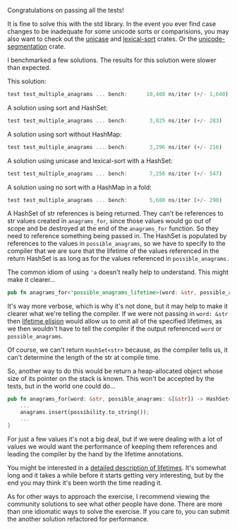 Congratulations on passing all the tests!

It is fine to solve this with the std library. In the event you ever find case
changes to be inadequate for some unicode sorts or comparisions, you may also
want to check out the [unicase](https://crates.io/crates/unicase) and
[lexical-sort](https://crates.io/crates/lexical-sort) crates. Or the
[unicode-segmentation](https://crates.io/crates/unicode-segmentation) crate.

I benchmarked a few solutions. The results for this solution were slower than
expected.

This solution:
```rust
test test_multiple_anagrams ... bench:      10,408 ns/iter (+/- 1,640)
```

A solution using sort and HashSet:
```rust
test test_multiple_anagrams ... bench:       3,025 ns/iter (+/- 283)
```

A solution using sort without HashMap:
```rust
test test_multiple_anagrams ... bench:       3,296 ns/iter (+/- 216)
```

A solution using unicase and lexical-sort with a HashSet:
```rust
test test_multiple_anagrams ... bench:       7,256 ns/iter (+/- 547)
```

A solution using no sort with a HashMap in a fold:
```rust
test test_multiple_anagrams ... bench:       5,680 ns/iter (+/- 290)
```

A HashSet of str references is being returned. They can't be references to str
values created in `anagrams_for`, since those values would go out of scope and
be destroyed at the end of the `anagrams_for` function. So they need to
reference something being passed in. The HashSet is populated by references to
the values in `possible_anagrams`, so we have to specify to the compiler that we
are sure that the lifetime of the values referenced in the return HashSet is as
long as for the values referenced in `possible_anagrams.`

The common idiom of using `'a` doesn't really help to understand. This might
make it clearer...

```rust
pub fn anagrams_for<'possible_anagrams_lifetime>(word: &str, possible_anagrams: &[&'possible_anagrams_lifetime str]) -> HashSet<&'possible_anagrams_lifetime str> {
```

It's way more verbose, which is why it's not done, but it may help to make it
clearer what we're telling the compiler. If we were not passing in `word: &str`
then [lifetime
elision](https://doc.rust-lang.org/reference/lifetime-elision.html) would allow
us to omit all of the specified lifetimes, as we then wouldn't have to tell the
compiler if the output referenced `word` or `possible_anagrams`.

Of course, we can't return `HashSet<str>` because, as the compiler tells us, it
can't determine the length of the str at compile time.

So, another way to do this would be return a heap-allocated object whose size of
its pointer on the stack is known. This won't be accepted by the tests, but in
the world one could do...

```rust
pub fn anagrams_for(word: &str, possible_anagrams: &[&str]) -> HashSet<String> {
    ...
    anagrams.insert(possibility.to_string());
    ...
}
```

For just a few values it's not a big deal, but if we were dealing with a lot of
values we would want the performance of keeping them references and leading the
compiler by the hand by the lifetime annotations.

You might be interested in a [detailed description of
lifetimes](https://fasterthanli.me/articles/i-am-a-java-csharp-c-or-cplusplus-dev-time-to-do-some-rust).
It's somewhat long and it takes a while before it starts getting very
interesting, but by the end you may think it's been worth the time reading it.

As for other ways to approach the exercise, I recommend viewing the community
solutions to see what other people have done. There are more than one idiomatic
ways to solve the exercise. If you care to, you can submit the another solution
refactored for performance.
